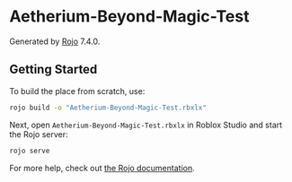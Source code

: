 # Aetherium-Beyond-Magic-Test
Generated by [Rojo](https://github.com/rojo-rbx/rojo) 7.4.0.

## Getting Started
To build the place from scratch, use:

```bash
rojo build -o "Aetherium-Beyond-Magic-Test.rbxlx"
```

Next, open `Aetherium-Beyond-Magic-Test.rbxlx` in Roblox Studio and start the Rojo server:

```bash
rojo serve
```

For more help, check out [the Rojo documentation](https://rojo.space/docs).